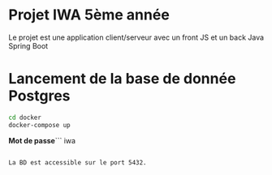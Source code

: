 # Projet IWA 5ème année

Le projet est une application client/serveur avec un front JS et un back Java Spring Boot

# Lancement de la base de donnée Postgres

```bash
cd docker
docker-compose up
```


**Mot de passe**```
iwa
```

La BD est accessible sur le port 5432.

